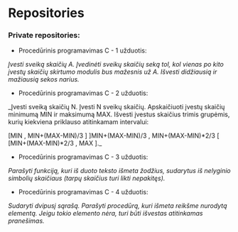 # Repositories

### Private repositories:

* Procedūrinis programavimas C - 1 užduotis:

_Įvesti sveiką skaičių A. Įvedinėti sveikų skaičių seką tol, kol vienas po kito įvestų skaičių skirtumo modulis bus mažesnis už A. Išvesti didžiausią ir mažiausią sekos narius._

* Procedūrinis programavimas C - 2 užduotis:

_Įvesti sveiką skaičių N. Įvesti N sveikų skaičių. Apskaičiuoti įvestų skaičių minimumą MIN ir maksimumą MAX. Išvesti įvestus skaičius trimis grupėmis, kurių kiekviena priklauso atitinkamam intervalui:

[MIN , MIN+(MAX-MIN)/3 ]
]MIN+(MAX-MIN)/3 , MIN+(MAX-MIN)*2/3 [
[MIN+(MAX-MIN)*2/3 , MAX ]._

* Procedūrinis programavimas C - 3 užduotis:

_Parašyti funkciją, kuri iš duoto teksto išmeta žodžius, sudarytus iš nelyginio simbolių skaičiaus (tarpų skaičius turi likti nepakitęs)._

* Procedūrinis programavimas C - 4 užduotis:

_Sudaryti dvipusį sąrašą. Parašyti procedūrą, kuri išmeta reikšme nurodytą elementą. Jeigu tokio elemento nėra, turi būti išvestas atitinkamas pranešimas._
